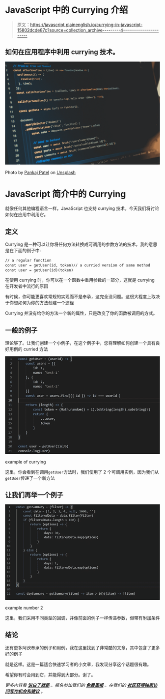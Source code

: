 # JavaScript 中的 Currying 介绍

> 原文：<https://javascript.plainenglish.io/currying-in-javascript-15802dcde87c?source=collection_archive---------4----------------------->

## 如何在应用程序中利用 currying 技术。

![](img/598ace644de7e1b91b5c0b47feae85b1.png)

Photo by [Pankaj Patel](https://unsplash.com/@pankajpatel?utm_source=medium&utm_medium=referral) on [Unsplash](https://unsplash.com?utm_source=medium&utm_medium=referral)

# JavaScript 简介中的 Currying

就像任何其他编程语言一样，JavaScript 也支持 currying 技术。今天我们将讨论如何在应用中利用它。

## 定义

Currying 是一种可以让你将任何方法转换成可调用的参数方法的技术，我的意思是在下面的例子中:

```
// a regular function
const user = getUser(id, token)// a curried version of same method
const user = getUser(id)(token)
```

在使用 currying 时，你可以在一个函数中重用参数的一部分，这就是 currying 在开发者中流行的原因

有时候，你可能更喜欢常规的实现而不是奉承，这完全没问题。这很大程度上取决于你想如何为你的方法创建一个途径

Currying 并没有给你的方法一个新的属性，只是改变了你的函数被调用的方式。

## 一般的例子

理论够了。让我们创建一个小例子，在这个例子中，您将理解如何创建一个具有良好用例的 curried 方法

![](img/b90d7a356ae6b06dc5fbae00c22ce1a9.png)

example of currying

这里，你会看到在调用`getUser`方法时，我们使用了 2 个可调用实例，因为我们从`getUser`传递了一个新方法

## 让我们再举一个例子

![](img/e6f9791d0c7a5e6b8f7c484d8c37b961.png)

example number 2

这里，我们采用不同类型的回调，并像前面的例子一样传递参数，但带有附加条件

## 结论

还有更多阿谀奉承的例子和用例，我在这里找到了非常酷的文章，其中包含了更多好的例子

就是这样。这是一篇适合快速学习者的小文章，我发现分享这个话题很有趣。

希望你有时会用到它，并能得到大部分。谢了。

*更多内容看* [***说白了就是***](http://plainenglish.io/) *。报名参加我们的* [***免费周报***](http://newsletter.plainenglish.io/) *。在我们的* [***社区获得独家访问写作机会和建议***](https://discord.gg/GtDtUAvyhW) *。*